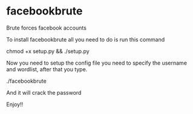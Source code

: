 # facebookbrute
Brute forces facebook accounts

To install facebookbrute all you need to do is run this command

chmod +x setup.py && ./setup.py

Now you need to setup the config file you need to specify the username and wordlist,
after that you type.

./facebookbrute

And it will crack the password

Enjoy!!
